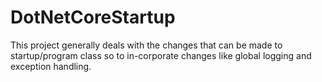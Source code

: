 # DotNetCoreStartup
This project generally deals with the changes that can be made to startup/program class so to in-corporate changes like global logging and exception handling.
